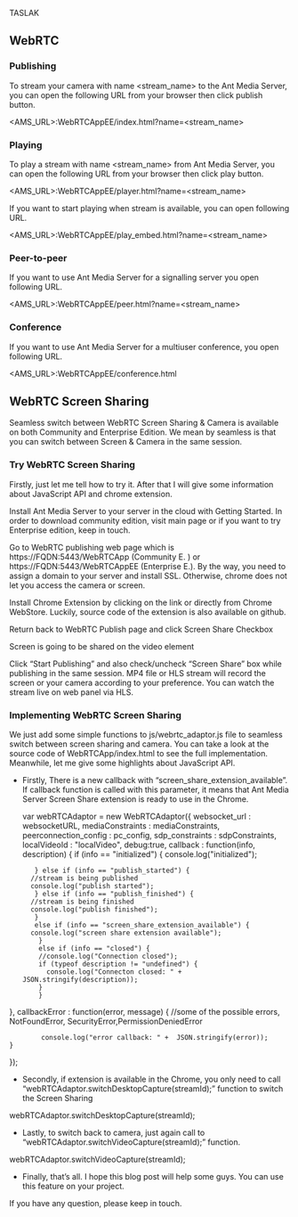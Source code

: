 TASLAK

## WebRTC 

### Publishing

To stream your camera with name <stream_name> to the Ant Media Server, you can open the following URL from your browser then click publish button.

<AMS_URL>:WebRTCAppEE/index.html?name=<stream_name>

### Playing

To play a stream with name <stream_name> from Ant Media Server, you can open the following URL from your browser then click play button.

<AMS_URL>:WebRTCAppEE/player.html?name=<stream_name>

If you want to start playing when stream is available, you can open following URL.

<AMS_URL>:WebRTCAppEE/play_embed.html?name=<stream_name>

### Peer-to-peer

If you want to use Ant Media Server for a signalling server you open following URL.

<AMS_URL>:WebRTCAppEE/peer.html?name=<stream_name>

### Conference

If you want to use Ant Media Server for a multiuser conference, you open following URL.

<AMS_URL>:WebRTCAppEE/conference.html

## WebRTC Screen Sharing

Seamless switch between WebRTC Screen Sharing & Camera is available on both Community and Enterprise Edition. We mean by seamless is that you can switch between Screen & Camera in the same session.

### Try WebRTC Screen Sharing

Firstly, just let me tell how to try it. After that I will give some information about JavaScript API and chrome extension.

 Install Ant Media Server to your server in the cloud with Getting Started. In order to download community edition, visit main page or if you want to try Enterprise edition, keep in touch.

 Go to WebRTC publishing web page which is https://FQDN:5443/WebRTCApp (Community E. ) or https://FQDN:5443/WebRTCAppEE (Enterprise E.). By the way,  you need to assign a domain to your server and install SSL. Otherwise, chrome does not let you access the camera or screen.

Install Chrome Extension by clicking on the link or directly from Chrome WebStore. Luckily, source code of the extension is also available on github.

 Return back to WebRTC Publish page and click Screen Share Checkbox

Screen is going to be shared on the video element

Click “Start Publishing” and also check/uncheck “Screen Share” box while publishing in the same session. MP4 file or HLS stream will record the screen or your camera according to your preference. You can watch the stream live on web panel via HLS.

### Implementing WebRTC Screen Sharing

We just add some simple functions to js/webrtc_adaptor.js file to seamless switch between screen sharing and camera. You can take a look at the source code of WebRTCApp/index.html  to see the full implementation. Meanwhile, let me give some highlights about JavaScript API.

* Firstly, There is a new callback with “screen_share_extension_available”. If callback function is called with this parameter, it means that Ant Media Server Screen Share extension is ready to use in the Chrome.

    var webRTCAdaptor = new WebRTCAdaptor({
    websocket_url : websocketURL,
    mediaConstraints : mediaConstraints,
    peerconnection_config : pc_config,
    sdp_constraints : sdpConstraints,
    localVideoId : "localVideo",
    debug:true,
    callback : function(info, description) {
         if (info == "initialized") {
        console.log("initialized");

         } else if (info == "publish_started") {
        //stream is being published
        console.log("publish started");
         } else if (info == "publish_finished") {
        //stream is being finished
        console.log("publish finished");
         }
         else if (info == "screen_share_extension_available") {
        console.log("screen share extension available");
          }
          else if (info == "closed") {
          //console.log("Connection closed");
          if (typeof description != "undefined") {
            console.log("Connecton closed: " + JSON.stringify(description));
          }
          }
},
    callbackError : function(error, message) {
        //some of the possible errors, NotFoundError, SecurityError,PermissionDeniedError

            console.log("error callback: " +  JSON.stringify(error));
    }
});

* Secondly, if extension is available in the Chrome, you only need to call “webRTCAdaptor.switchDesktopCapture(streamId);” function to switch the Screen Sharing

webRTCAdaptor.switchDesktopCapture(streamId);

* Lastly, to switch back to camera,  just again call to “webRTCAdaptor.switchVideoCapture(streamId);” function.

webRTCAdaptor.switchVideoCapture(streamId);

* Finally, that’s all. I hope this blog post will help some guys. You can use this feature on your project.

If you have any question, please keep in touch.


